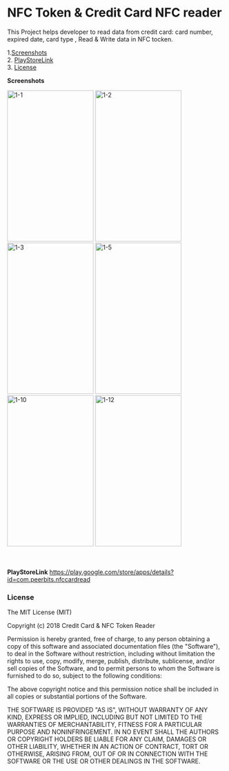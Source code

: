 # NFC Token & Credit Card NFC reader 

This Project helps developer to read data from credit card: card number, expired date, card type , Read & Write data in NFC tocken.<br>

1.[Screenshots](#screenshots) <br>
2. [PlayStoreLink](#storelink) <br>
3. [License](#license) <br>
 
<b>Screenshots</b>
<p>
<img src="https://image.ibb.co/jqe3fL/1-1.png" alt="1-1" border="0"  width="200" height="350"/>
<img src="https://image.ibb.co/cQhpLL/1-2.png" alt="1-2" border="0"  width="200" height="350"/>
<img src="https://image.ibb.co/cfxdEf/1-3.png" alt="1-3" border="0"  width="200" height="350"/>
<img src="https://image.ibb.co/j7hBZf/1-5.png" alt="1-5" border="0"  width="200" height="350"/>
<img src="https://image.ibb.co/fXCpLL/1-10.png" alt="1-10" border="0" width="200" height="350"/>
<img src="https://image.ibb.co/bZmG0L/1-12.png" alt="1-12" border="0" width="200" height="350"/>
</p>
<br><br>
<b>PlayStoreLink</b>
<a href="https://play.google.com/store/apps/details?id=com.peerbits.nfccardread" target="_blank">https://play.google.com/store/apps/details?id=com.peerbits.nfccardread</a>



### License
The MIT License (MIT)

Copyright (c) 2018 Credit Card & NFC Token Reader 

Permission is hereby granted, free of charge, to any person obtaining a copy
of this software and associated documentation files (the "Software"), to deal
in the Software without restriction, including without limitation the rights
to use, copy, modify, merge, publish, distribute, sublicense, and/or sell
copies of the Software, and to permit persons to whom the Software is
furnished to do so, subject to the following conditions:

The above copyright notice and this permission notice shall be included in all
copies or substantial portions of the Software.

THE SOFTWARE IS PROVIDED "AS IS", WITHOUT WARRANTY OF ANY KIND, EXPRESS OR
IMPLIED, INCLUDING BUT NOT LIMITED TO THE WARRANTIES OF MERCHANTABILITY,
FITNESS FOR A PARTICULAR PURPOSE AND NONINFRINGEMENT. IN NO EVENT SHALL THE
AUTHORS OR COPYRIGHT HOLDERS BE LIABLE FOR ANY CLAIM, DAMAGES OR OTHER
LIABILITY, WHETHER IN AN ACTION OF CONTRACT, TORT OR OTHERWISE, ARISING FROM,
OUT OF OR IN CONNECTION WITH THE SOFTWARE OR THE USE OR OTHER DEALINGS IN THE
SOFTWARE.

